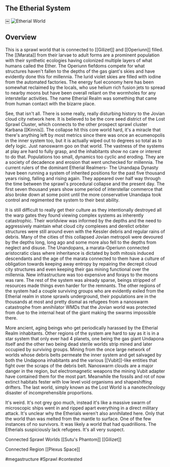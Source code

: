 ## The Etherial System
￼
![Etherial World](/Stellar_Abyss_Setting_Bible/Photo_Directory/Etherial_Realm.JPG "Etherial World")

## Overview

This is a sprawl world that is connected to [[Gilizet]] and [[Operiunn]] filled.   The [[Marata]] from their larvae to adult forms are a prominent population with their synthetic ecologies having colonized multiple layers of what humans called the Ether.  The Operiunn fiefdoms compete for what structures haven't fallen to the depths of the gas giant's skies and have evidently done this for millennia.  The lurid violet skies are filled with iodine from the automated factories.  The energy fuel economy here has been somewhat reclaimed by the locals, who use helium rich fusion jets to spread to nearby moons but have been overall reliant on the wormholes for any interstellar activities.  The name Etherial Realm was something that came from human contact with the bizarre place.  

See, that isn't all.  There is some really, really disturbing history to the Jovian cloud city network here.  It is believed to be the core seed district of the Lost Sprawl Cluster, which connects to the other prospect sprawl cluster Karbana [[Kinnis]].  The collapse hit this core world hard, it's a miracle that there's anything left by most metrics since there was once an ecumenopolis in the inner system too, but it is actually wiped out to degrees so total as to defy logic.  Just nanoswarm goo on that world.  The vastness of the systems at play are hard to fully grasp, and the inhabitants show no care or interest to do that.  Populations too small, dynamics too cyclic and eroding.  They are a society of decadence and erosion that went unchecked for millennia.  The current rulers of the dominant Etherial Realmers- The Unandapa Dynasty have been running a system of inherited positions for the past five thousand years rising, falling and rising again.  They appeared over half way through the time between the sprawl's procedural collapse and the present day.  The first seven thousand years show some period of interstellar commerce that also broke down at some point until the more conservative Unandapa took control and regimented the system to their best ability.  

It is still difficult to really get their culture as they intentionally destroyed all the warp gates they found viewing complex systems as inherently catastrophic.  Their worldview was informed by the depths and the need to aggressively maintain what cloud city complexes and derelict orbiter structures were still around even with the Kessler debris and regular rains of debris.  Many of the cities of this collapsed Jovian metropoli were devoured by the depths long, long ago and some more also fell to the depths from neglect and disuse.  The Unandopans, a marata-Operiunn connected aristocratic class where inheritance is dictated by both mitosis induced descendants and the age of the marata connected to them have a culture of obligation towards keeping away entropy by repairing the decrepit cloud city structures and even keeping their gas mining functional over the millennia.  New infrastructure was too expensive and forays to the moons was rare.  The rest of the system was already sparse, beings stripped of resources made things even harder for the remnants.  The other regions of the system had a couple surviving groups who are evidently exiled from the Etherial realm in stone sprawls underground, their populations are in the thousands at most and pretty dismal as refugees from a nanoswarm catastrophe from annihilator WMDs that the Jovian world was protected from due to the internal heat of the giant making the swarms impossible there.  

More ancient, aging beings who get periodically harassed by the Etherial Realm inhabitants.  Other regions of the system are hard to say as it is in a star system that only ever had 4 planets, one being the gas giant Undapona itself and the other two being dead sterile worlds strip mined and later occupied by surviving groups.  Mining from the once large network of worlds whose debris belts permeate the inner system and get salvaged by both the Undapona inhabitants and the various [[Vubit]]-like entities that fight over the scraps of the debris belt.  Nanoswarm clouds are a major danger in the region, but electromagnetic weapons the mining Vubit adapter have contained them for the most part.  Meanwhile the fossils and rot of now extinct habitats fester with low level void organisms and shapeshifting drifters.  The last world, simply known as the Lost World is a nanotechnology disaster of incomprehensible proportions.  

It's weird.  It's not grey goo much, instead it's like a massive swarm of microscopic ships went in and ripped apart everything in a direct military attack.  It's unclear why the Etherials weren't also annihilated here.  Only that the world than was melted from the mantle to surface.  One of the few instances of no survivors.  It was likely a world that had quadrillions.  The Etherials suspiciously lack refugees.  It's all very suspect.

Connected Sprawl Worlds
[[Sutu's Phantom]]
[[Gilizet]]

Connected Region
[[Plexus Space]]

#megastructure 
#Sprawl 
#contested 